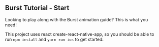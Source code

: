 ## Burst Tutorial - Start

Looking to play along with the Burst animation guide? This is what you need!

This project uses react create-react-native-app, so you should be able to run `npm install` and `yarn run ios` to get started. 
